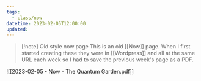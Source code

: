 ```yaml
---
tags:
  - class/now
datetime: 2023-02-05T12:00:00
updated: 
---
```

> [!note] Old style now page
> This is an old [[Now]] page. When I first started creating these they were in [[Wordpress]] and all at the same URL each week so I had to save the previous week's page as a PDF. 

![[2023-02-05 - Now - The Quantum Garden.pdf]]